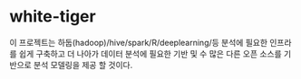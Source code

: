# white-tiger
이 프로젝트는 하둡(hadoop)/hive/spark/R/deeplearning/등 분석에 필요한 인프라를 쉽게 구축하고
더 나아가 데이터 분석에 필요한 기반 및 수 많은 다른 오픈 소스를 기반으로 분석 모델링을 제공 할 것이다.
